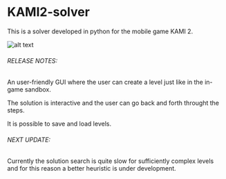 # KAMI2-solver

This is a solver developed in python for the mobile game KAMI 2.

![alt text](https://static1.squarespace.com/static/57b5d1f0d482e93404415213/t/58dba1dd59cc68c3b09ec296/1490788839850/?format=1500w)


###### RELEASE NOTES:

An user-friendly GUI where the user can create a level just like in the in-game sandbox.

The solution is interactive and the user can go back and forth throught the steps.

It is possible to save and load levels.

###### NEXT UPDATE:

Currently the solution search is quite slow for sufficiently complex levels and for this reason a better heuristic is under development.

